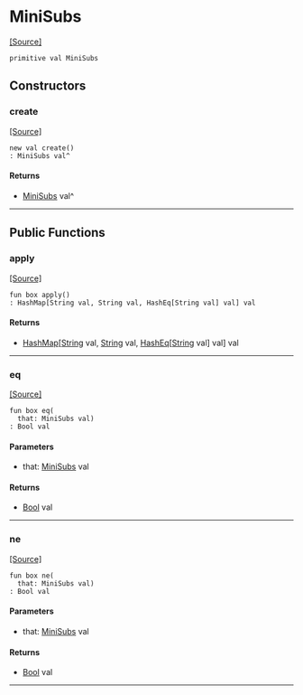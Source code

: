# MiniSubs
<span class="source-link">[[Source]](src/mqtt-configurator/tests.md#L-0-69)</span>
```pony
primitive val MiniSubs
```

## Constructors

### create
<span class="source-link">[[Source]](src/mqtt-configurator/tests.md#L-0-69)</span>


```pony
new val create()
: MiniSubs val^
```

#### Returns

* [MiniSubs](mqtt-configurator-MiniSubs.md) val^

---

## Public Functions

### apply
<span class="source-link">[[Source]](src/mqtt-configurator/tests.md#L-0-69)</span>


```pony
fun box apply()
: HashMap[String val, String val, HashEq[String val] val] val
```

#### Returns

* [HashMap](collections-HashMap.md)\[[String](builtin-String.md) val, [String](builtin-String.md) val, [HashEq](collections-HashEq.md)\[[String](builtin-String.md) val\] val\] val

---

### eq
<span class="source-link">[[Source]](src/mqtt-configurator/tests.md#L-0-69)</span>


```pony
fun box eq(
  that: MiniSubs val)
: Bool val
```
#### Parameters

*   that: [MiniSubs](mqtt-configurator-MiniSubs.md) val

#### Returns

* [Bool](builtin-Bool.md) val

---

### ne
<span class="source-link">[[Source]](src/mqtt-configurator/tests.md#L-0-69)</span>


```pony
fun box ne(
  that: MiniSubs val)
: Bool val
```
#### Parameters

*   that: [MiniSubs](mqtt-configurator-MiniSubs.md) val

#### Returns

* [Bool](builtin-Bool.md) val

---

